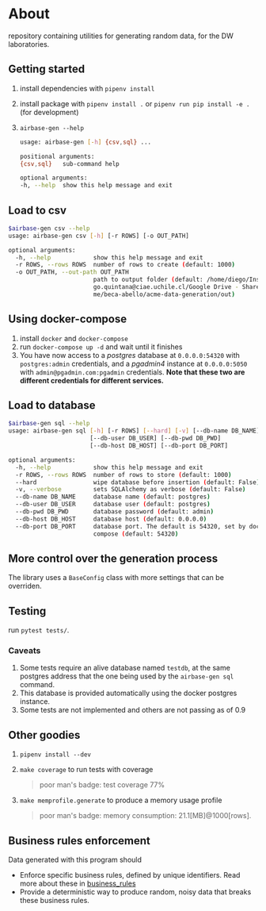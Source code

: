 # About

repository containing utilities for generating random data, for the DW laboratories.

## Getting started

1. install dependencies with `pipenv install`
2. install package with `pipenv install .` or `pipenv run pip install -e .` (for development)
3. `airbase-gen --help`

   ```bash
   usage: airbase-gen [-h] {csv,sql} ...

   positional arguments:
   {csv,sql}   sub-command help

   optional arguments:
   -h, --help  show this help message and exit
   ```

## Load to csv

```bash
$airbase-gen csv --help
usage: airbase-gen csv [-h] [-r ROWS] [-o OUT_PATH]

optional arguments:
  -h, --help            show this help message and exit
  -r ROWS, --rows ROWS  number of rows to create (default: 1000)
  -o OUT_PATH, --out-path OUT_PATH
                        path to output folder (default: /home/diego/Insync/die
                        go.quintana@ciae.uchile.cl/Google Drive - Shared with
                        me/beca-abello/acme-data-generation/out)
```

## Using docker-compose

1. install `docker` and `docker-compose`
2. run `docker-compose up -d` and wait until it finishes
3. You have now access to a _postgres_ database at `0.0.0.0:54320` with `postgres:admin` credentials, and a _pgadmin4_ instance at `0.0.0.0:5050` with `admin@pgadmin.com:pgadmin` credentials. **Note that these two are different credentials for different services.**

## Load to database

```bash
$airbase-gen sql --help
usage: airbase-gen sql [-h] [-r ROWS] [--hard] [-v] [--db-name DB_NAME]
                       [--db-user DB_USER] [--db-pwd DB_PWD]
                       [--db-host DB_HOST] [--db-port DB_PORT]

optional arguments:
  -h, --help            show this help message and exit
  -r ROWS, --rows ROWS  number of rows to store (default: 1000)
  --hard                wipe database before insertion (default: False)
  -v, --verbose         sets SQLAlchemy as verbose (default: False)
  --db-name DB_NAME     database name (default: postgres)
  --db-user DB_USER     database user (default: postgres)
  --db-pwd DB_PWD       database password (default: admin)
  --db-host DB_HOST     database host (default: 0.0.0.0)
  --db-port DB_PORT     database port. The default is 54320, set by docker-
                        compose (default: 54320)
```

## More control over the generation process

The library uses a `BaseConfig` class with more settings that can be overriden.

## Testing

run `pytest tests/`.

### Caveats

1. Some tests require an alive database named `testdb`, at the same postgres address that the one being used by the `airbase-gen sql` command.
2. This database is provided automatically using the docker postgres instance.
3. Some tests are not implemented and others are not passing as of 0.9

## Other goodies

1. `pipenv install --dev`
2. `make coverage` to run tests with coverage

   > poor man's badge: test coverage 77%

3. `make memprofile.generate` to produce a memory usage profile

   > poor man's badge: memory consumption: 21.1[MB]@1000[rows].

## Business rules enforcement

Data generated with this program should

- Enforce specific business rules, defined by unique identifiers. Read more about these in [business_rules](docs/business_rules.md)
- Provide a deterministic way to produce random, noisy data that breaks these business rules.
